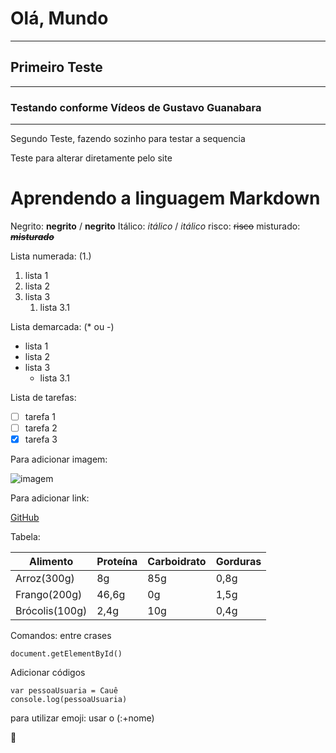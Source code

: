 # Olá, Mundo
***
## Primeiro Teste
___
### Testando conforme Vídeos de Gustavo Guanabara
---
 Segundo Teste, fazendo sozinho para testar a sequencia

 Teste para alterar diretamente pelo site

# Aprendendo a linguagem Markdown
Negrito: **negrito** / __negrito__
Itálico: _itálico_ / *itálico*
risco: ~~risco~~
misturado: ~~***misturado***~~

 
 Lista numerada: (1.)
 1. lista 1
 2. lista 2
 3. lista 3
    1. lista 3.1
 
 Lista demarcada: (* ou -)
 - lista 1
 - lista 2
 - lista 3
   - lista 3.1
 
 Lista de tarefas:
 - [ ] tarefa 1
 - [ ] tarefa 2
 - [x] tarefa 3

Para adicionar imagem:

![imagem](link)

Para adicionar link:

[GitHub](https://github.com/AguiarPac)

Tabela:

Alimento | Proteína | Carboidrato | Gorduras 
--- | --- | --- | ---
Arroz(300g) | 8g | 85g | 0,8g
Frango(200g) | 46,6g | 0g | 1,5g
Brócolis(100g) | 2,4g | 10g | 0,4g

Comandos: entre crases

`document.getElementById()`

Adicionar códigos 
```
var pessoaUsuaria = Cauê
console.log(pessoaUsuaria)
```

para utilizar emoji: usar o (:+nome)

🖖


